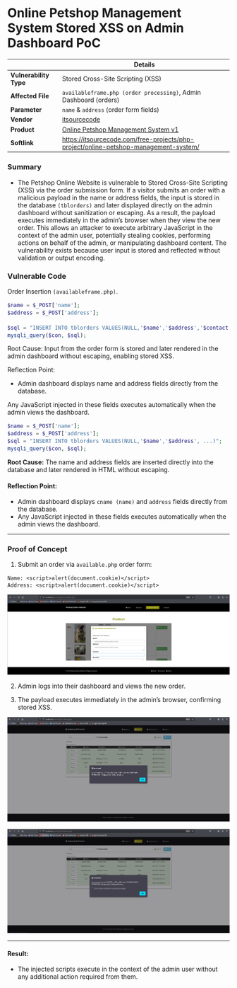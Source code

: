 # Online Petshop Management System Stored XSS on Admin Dashboard PoC

|             | Details |
|-------------------|---------|
| **Vulnerability Type** | Stored Cross-Site Scripting (XSS) |
| **Affected File** | `availableframe.php (order processing)`, Admin Dashboard (orders) |
| **Parameter** | `name` & `address` (order form fields) |
| **Vendor** | [itsourcecode](https://itsourcecode.com/) |
| **Product** | [Online Petshop Management System v1](https://itsourcecode.com/free-projects/php-project/online-petshop-management-system/) |
| **Softlink** | https://itsourcecode.com/free-projects/php-project/online-petshop-management-system/ |

### Summary

-  The Petshop Online Website is vulnerable to Stored Cross-Site Scripting (XSS) via the order submission form. If a visitor submits an order with a malicious payload in the name or address fields, the input is stored in the database `(tblorders)` and later displayed directly on the admin dashboard without sanitization or escaping. As a result, the payload executes immediately in the admin’s browser when they view the new order. This allows an attacker to execute arbitrary JavaScript in the context of the admin user, potentially stealing cookies, performing actions on behalf of the admin, or manipulating dashboard content. The vulnerability exists because user input is stored and reflected without validation or output encoding.
  
### Vulnerable Code
Order Insertion `(availableframe.php)`.
```php
$name = $_POST['name'];
$address = $_POST['address'];

$sql = "INSERT INTO tblorders VALUES(NULL,'$name','$address','$contact','$id','$qty','new',NULL,'$otype','$datep')";
mysqli_query($con, $sql);
```
Root Cause: Input from the order form is stored and later rendered in the admin dashboard without escaping, enabling stored XSS.

Reflection Point:
-  Admin dashboard displays name and address fields directly from the database.

Any JavaScript injected in these fields executes automatically when the admin views the dashboard.
```php
$name = $_POST['name'];
$address = $_POST['address'];
$sql = "INSERT INTO tblorders VALUES(NULL,'$name','$address', ...)";
mysqli_query($con, $sql);
```
**Root Cause:** The name and address fields are inserted directly into the database and later rendered in HTML without escaping.

#### Reflection Point:
-  Admin dashboard displays `cname (name)` and `address` fields directly from the database.
-  Any JavaScript injected in these fields executes automatically when the admin views the dashboard.
---

### Proof of Concept
1.  Submit an order via `available.php` order form:
```
Name: <script>alert(document.cookie)</script>
Address: <script>alert(document.cookie)</script>
```
![](./storedxssorder1.png)

2.  Admin logs into their dashboard and views the new order.

3.  The payload executes immediately in the admin’s browser, confirming stored XSS.

![](./storedxssadmin1.png)

![](./storedxssadmin2.png)

---

#### Result:
-  The injected scripts execute in the context of the admin user without any additional action required from them.
